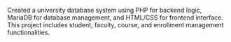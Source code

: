 Created a university database system using PHP for backend logic, MariaDB for database management, and HTML/CSS for frontend interface. This project includes student, faculty, course, and enrollment management functionalities.
